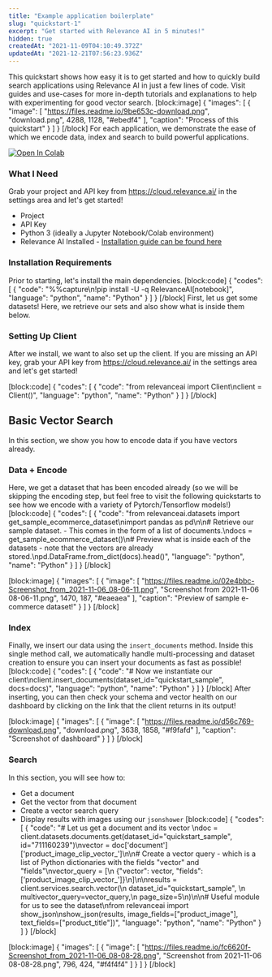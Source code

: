 ```yaml
---
title: "Example application boilerplate"
slug: "quickstart-1"
excerpt: "Get started with Relevance AI in 5 minutes!"
hidden: true
createdAt: "2021-11-09T04:10:49.372Z"
updatedAt: "2021-12-21T07:56:23.936Z"
---
```

This quickstart shows how easy it is to get started and how to quickly build search applications using Relevance AI in just a few lines of code. Visit guides and use-cases for more in-depth tutorials and explanations to help with experimenting for good vector search.
[block:image]
{
  "images": [
    {
      "image": [
        "https://files.readme.io/9be653c-download.png",
        "download.png",
        4288,
        1128,
        "#ebedf4"
      ],
      "caption": "Process of this quickstart"
    }
  ]
}
[/block]
For each application, we demonstrate the ease of which we encode data, index and search to build powerful applications.

[![Open In Colab](https://colab.research.google.com/assets/colab-badge.svg)](https://colab.research.google.com/drive/1mAR4VvXxJIhoFLv-9wiS3QHzePver8tQ?usp=sharing)


### What I Need

Grab your project and API key from https://cloud.relevance.ai/ in the settings area and let's get started!

* Project
* API Key
* Python 3 (ideally a Jupyter Notebook/Colab environment)
* Relevance AI Installed - [Installation guide can be found here](docs:introduction-1)

### Installation Requirements

Prior to starting, let's install the main dependencies.
[block:code]
{
  "codes": [
    {
      "code": "%%capture\n!pip install -U -q RelevanceAI[notebook]",
      "language": "python",
      "name": "Python"
    }
  ]
}
[/block]
First, let us get some datasets! Here, we retrieve our sets and also show what is inside them below.

### Setting Up Client

After we install, we want to also set up the client. If you are missing an API key, grab your API key from https://cloud.relevance.ai/ in the settings area and let's get started!

[block:code]
{
  "codes": [
    {
      "code": "from relevanceai import Client\nclient = Client()",
      "language": "python",
      "name": "Python"
    }
  ]
}
[/block]
## Basic Vector Search

In this section, we show you how to encode data if you have vectors already.

### Data + Encode

Here, we get a dataset that has been encoded already (so we will be skipping the encoding step, but feel free to visit the following quickstarts to see how we encode with a variety of Pytorch/Tensorflow models!)
[block:code]
{
  "codes": [
    {
      "code": "from relevanceai.datasets import get_sample_ecommerce_dataset\nimport pandas as pd\n\n# Retrieve our sample dataset. - This comes in the form of a list of documents.\ndocs = get_sample_ecommerce_dataset()\n# Preview what is inside each of the datasets - note that the vectors are already stored.\npd.DataFrame.from_dict(docs).head()",
      "language": "python",
      "name": "Python"
    }
  ]
}
[/block]

[block:image]
{
  "images": [
    {
      "image": [
        "https://files.readme.io/02e4bbc-Screenshot_from_2021-11-06_08-06-11.png",
        "Screenshot from 2021-11-06 08-06-11.png",
        1470,
        187,
        "#eaeaea"
      ],
      "caption": "Preview of sample e-commerce dataset!"
    }
  ]
}
[/block]
### Index

Finally, we insert our data using the `insert_documents` method. Inside this single method call, we automatically handle multi-processing and dataset creation to ensure you can insert your documents as fast as possible!
[block:code]
{
  "codes": [
    {
      "code": "# Now we instantiate our client\nclient.insert_documents(dataset_id=\"quickstart_sample\", docs=docs)",
      "language": "python",
      "name": "Python"
    }
  ]
}
[/block]
After inserting, you can then check your schema and vector health on our dashboard by clicking on the link that the client returns in its output!

[block:image]
{
  "images": [
    {
      "image": [
        "https://files.readme.io/d56c769-download.png",
        "download.png",
        3638,
        1858,
        "#f9fafd"
      ],
      "caption": "Screenshot of dashboard"
    }
  ]
}
[/block]
### Search

In this section, you will see how to:
- Get a document
- Get the vector from that document
- Create a vector search query
- Display results with images using our `jsonshower`
[block:code]
{
  "codes": [
    {
      "code": "# Let us get a document and its vector \ndoc = client.datasets.documents.get(dataset_id=\"quickstart_sample\", id=\"711160239\")\nvector = doc['document']['product_image_clip_vector_']\n\n# Create a vector query - which is a list of Python dictionaries with the fields \"vector\" and \"fields\"\nvector_query = [\n    {\"vector\": vector, \"fields\": ['product_image_clip_vector_']}\n]\n\nresults = client.services.search.vector(\n    dataset_id=\"quickstart_sample\", \n    multivector_query=vector_query,\n    page_size=5\n)\n\n# Useful module for us to see the dataset\nfrom relevanceai import show_json\nshow_json(results, image_fields=[\"product_image\"], text_fields=[\"product_title\"])",
      "language": "python",
      "name": "Python"
    }
  ]
}
[/block]

[block:image]
{
  "images": [
    {
      "image": [
        "https://files.readme.io/fc6620f-Screenshot_from_2021-11-06_08-08-28.png",
        "Screenshot from 2021-11-06 08-08-28.png",
        796,
        424,
        "#f4f4f4"
      ]
    }
  ]
}
[/block]
